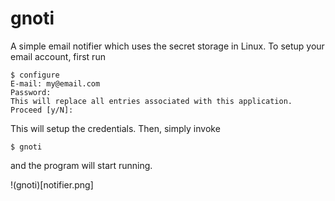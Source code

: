 # gnoti
A simple email notifier which uses the secret storage in Linux. To setup your email account, first run

```
$ configure
E-mail: my@email.com
Password: 
This will replace all entries associated with this application. Proceed [y/N]:

```
This will setup the credentials. Then, simply invoke
```
$ gnoti
```
and the program will start running. 

!(gnoti)[notifier.png]

